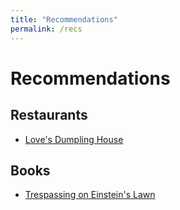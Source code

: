 ```yaml
---
title: "Recommendations"
permalink: /recs
---
```

# Recommendations
## Restaurants
- [Love's Dumpling House](LoveDumplingHouse.md)
## Books
- [Trespassing on Einstein's Lawn](https://www.amandagefter.com/trespassing)
